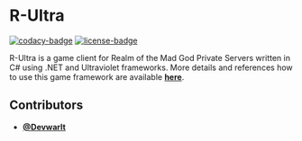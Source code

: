 # R-Ultra
[![codacy-badge]][codacy]
[![license-badge]][license]

R-Ultra is a game client for Realm of the Mad God Private Servers written in C# using .NET and Ultraviolet frameworks. More details and references how to use this game framework are available [**here**][framework-refs].

## Contributors
- [**@Devwarlt**][devwarlt]

[codacy]: https://www.codacy.com?utm_source=github.com&amp;utm_medium=referral&amp;utm_content=Devwarlt/r-ultra&amp;utm_campaign=Badge_Grade
[codacy-badge]: https://api.codacy.com/project/badge/Grade/3608bac4ba37402392d0654dcc462ec8
[license-badge]: https://img.shields.io/badge/License-Apache%202.0-blue.svg
[license]: /LICENSE
[devwarlt]: https://github.com/Devwarlt
[framework-refs]: /FRAMEWORK-DOCUMENTATION.md
